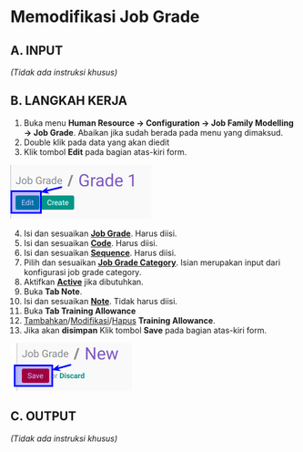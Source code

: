# Memodifikasi Job Grade

## A. INPUT

*(Tidak ada instruksi khusus)*

## B. LANGKAH KERJA

1. Buka menu **Human Resource -> Configuration -> Job Family Modelling -> Job Grade**. Abaikan jika sudah berada pada menu yang dimaksud.
2. Double klik pada data yang akan diedit
3. Klik tombol **Edit** pada bagian atas-kiri form.

![](../../img/job-grade/tombol-edit.png)

4. Isi dan sesuaikan **[Job Grade](./penjelasan.md#field-name)**. Harus diisi.
5. Isi dan sesuaikan **[Code](./penjelasan.md#field-code)**. Harus diisi.
6. Isi dan sesuaikan **[Sequence](./penjelasan.md#field-sequence)**. Harus diisi.
7. Pilih dan sesuaikan **[Job Grade Category](./penjelasan.md#field-category-id)**. Isian merupakan input dari konfigurasi job grade category.
8. Aktifkan **[Active](./penjelasan.md#field-active)** jika dibutuhkan.
9. Buka **Tab Note**.
10. Isi dan sesuaikan **[Note](./penjelasan.md#field-note)**. Tidak harus diisi.
11. Buka **Tab Training Allowance**
12. <a name="l12">[Tambahkan](./membuat-allowance.md)/[Modifikasi](./modifikasi-allowance.md)/[Hapus](./hapus-allowance.md)</a>  **Training Allowance**.
13. Jika akan **disimpan** Klik tombol **Save** pada bagian atas-kiri form.

![](../../img/job-grade/tombol-save-create.png)

## C. OUTPUT

*(Tidak ada instruksi khusus)*
